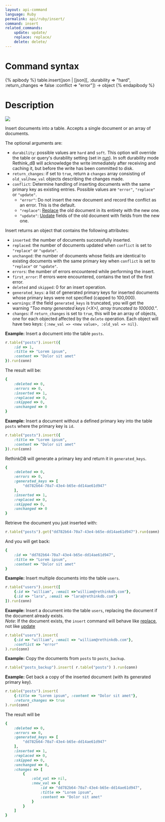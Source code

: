 ```yaml
---
layout: api-command
language: Ruby
permalink: api/ruby/insert/
command: insert
related_commands:
    update: update/
    replace: replace/
    delete: delete/
---
```


# Command syntax #

{% apibody %}
table.insert(json | [json][, :durability => "hard", :return_changes => false :conflict => "error"])
    &rarr; object
{% endapibody %}

# Description #

<img src="/assets/images/docs/api_illustrations/insert_ruby.png" class="api_command_illustration" />

Insert documents into a table. Accepts a single document or an array of
documents.

The optional arguments are:

- `durability`: possible values are `hard` and `soft`. This option will override the table or query's durability setting (set in [run](/api/ruby/run/)). In soft durability mode Rethink_dB will acknowledge the write immediately after receiving and caching it, but before the write has been committed to disk.
- `return_changes`: if set to `true`, return a `changes` array consisting of `old_val`/`new_val` objects describing the changes made.
- `conflict`: Determine handling of inserting documents with the same primary key as existing entries. Possible values are `"error"`, `"replace"` or `"update"`.
    - `"error"`: Do not insert the new document and record the conflict as an error. This is the default.
    - `"replace"`: [Replace](/api/ruby/replace/) the old document in its entirety with the new one.
    - `"update"`: [Update](/api/ruby/update/) fields of the old document with fields from the new one.

Insert returns an object that contains the following attributes:

- `inserted`: the number of documents successfully inserted.
- `replaced`: the number of documents updated when `conflict` is set to `"replace"` or `"update"`.
- `unchanged`: the number of documents whose fields are identical to existing documents with the same primary key when `conflict` is set to `"replace"` or `"update"`.
- `errors`: the number of errors encountered while performing the insert.
- `first_error`: If errors were encountered, contains the text of the first error.
- `deleted` and `skipped`: 0 for an insert operation.
- `generated_keys`: a list of generated primary keys for inserted documents whose primary keys were not specified (capped to 100,000).
- `warnings`: if the field `generated_keys` is truncated, you will get the warning _"Too many generated keys (&lt;X&gt;), array truncated to 100000."_.
- `changes`: if `return_changes` is set to `true`, this will be an array of objects, one for each objected affected by the `delete` operation. Each object will have two keys: `{:new_val => <new value>, :old_val => nil}`.

__Example:__ Insert a document into the table `posts`.

```rb
r.table("posts").insert({
    :id => 1,
    :title => "Lorem ipsum",
    :content => "Dolor sit amet"
}).run(conn)
```

The result will be:

```rb
{
    :deleted => 0,
    :errors => 0,
    :inserted => 1,
    :replaced => 0,
    :skipped => 0,
    :unchanged => 0
}
```


__Example:__ Insert a document without a defined primary key into the table `posts` where the
primary key is `id`.

```rb
r.table("posts").insert({
    :title => "Lorem ipsum",
    :content => "Dolor sit amet"
}).run(conn)
```

RethinkDB will generate a primary key and return it in `generated_keys`.

```rb
{
    :deleted => 0,
    :errors => 0,
    :generated_keys => [
        "dd782b64-70a7-43e4-b65e-dd14ae61d947"
    ],
    :inserted => 1,
    :replaced => 0,
    :skipped => 0,
    :unchanged => 0
}
```

Retrieve the document you just inserted with:

```rb
r.table("posts").get("dd782b64-70a7-43e4-b65e-dd14ae61d947").run(conn)
```

And you will get back:

```rb
{
    :id => "dd782b64-70a7-43e4-b65e-dd14ae61d947",
    :title => "Lorem ipsum",
    :content => "Dolor sit amet"
}
```


__Example:__ Insert multiple documents into the table `users`.

```rb
r.table("users").insert([
    {:id => "william", :email =>"william@rethinkdb.com"},
    {:id => "lara", :email => "lara@rethinkdb.com"}
]).run(conn)
```


__Example:__ Insert a document into the table `users`, replacing the document if the document
already exists.  
_Note_: If the document exists, the `insert` command will behave like [replace](/api/ruby/replace/), not like [update](/api/ruby/update/) 

```rb
r.table("users").insert(
    {:id => "william", :email => "william@rethinkdb.com"},
    :conflict => "error"
).run(conn)
```


__Example:__ Copy the documents from `posts` to `posts_backup`.

```rb
r.table("posts_backup").insert( r.table("posts") ).run(conn)
```


__Example:__ Get back a copy of the inserted document (with its generated primary key).

```rb
r.table("posts").insert(
    {:title => "Lorem ipsum", :content => "Dolor sit amet"},
    :return_changes => true
).run(conn)
```

The result will be

```rb
{
    :deleted => 0,
    :errors => 0,
    :generated_keys => [
        "dd782b64-70a7-43e4-b65e-dd14ae61d947"
    ],
    :inserted => 1,
    :replaced => 0,
    :skipped => 0,
    :unchanged => 0,
    :changes => [
        {
            :old_val => nil,
            :new_val => {
                :id => "dd782b64-70a7-43e4-b65e-dd14ae61d947",
                :title => "Lorem ipsum",
                :content => "Dolor sit amet"
            }
        }
    ]
}
```
